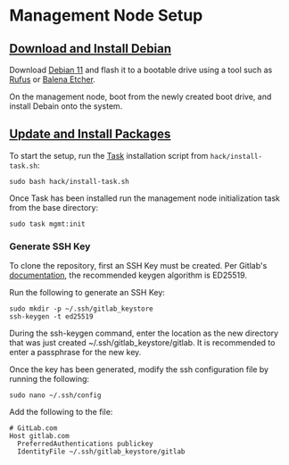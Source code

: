 # Management Node Setup

## [Download and Install Debian](#download-and-install-debian)

Download [Debian 11](https://www.debian.org/distrib/netinst) and flash it to a bootable drive using a tool such as [Rufus](https://rufus.ie/en/) or [Balena Etcher](https://www.balena.io/etcher/).

On the management node, boot from the newly created boot drive, and install Debain onto the system.

## [Update and Install Packages](#update-and-install-packages)

To start the setup, run the [Task](https://taskfile.dev/) installation script from `hack/install-task.sh`:

```text
sudo bash hack/install-task.sh
```

Once Task has been installed run the management node initialization task from the base directory:

```text
sudo task mgmt:init
```

### Generate SSH Key

To clone the repository, first an SSH Key must be created. Per Gitlab's [documentation](https://docs.gitlab.com/ee/user/ssh.html), the recommended keygen algorithm is ED25519.

Run the following to generate an SSH Key:

```text
sudo mkdir -p ~/.ssh/gitlab_keystore
ssh-keygen -t ed25519
```

During the ssh-keygen command, enter the location as the new directory that was just created ~/.ssh/gitlab_keystore/gitlab. It is recommended to enter a passphrase for the new key.

Once the key has been generated, modify the ssh configuration file by running the following:

```text
sudo nano ~/.ssh/config
```

Add the following to the file:

```text
# GitLab.com
Host gitlab.com
  PreferredAuthentications publickey
  IdentityFile ~/.ssh/gitlab_keystore/gitlab
```
